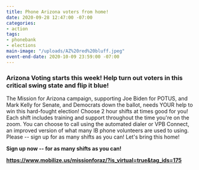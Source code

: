 ```yaml
---
title: Phone Arizona voters from home!
date: 2020-09-28 12:47:00 -07:00
categories:
- action
tags:
- phonebank
- elections
main-image: "/uploads/AZ%20red%20bluff.jpeg"
event-end-date: 2020-10-09 23:59:00 -07:00
---
```


### Arizona Voting starts this week! Help turn out voters in this critical swing state and  flip it blue!

The Mission for Arizona campaign, supporting Joe Biden for POTUS, and Mark Kelly for Senate, and Democrats down the ballot, needs YOUR help to win this hard-fought election! Choose 2 hour shifts at times good for you! Each shift includes training and support throughout the time you're on the zoom.  You can choose to call using the automated dialer or VPB Connect, an improved version of what many IB phone volunteers are used to using.  Please -- sign up for as many shifts as you can! Let's bring this home!

**Sign up now -- for as many shifts as you can!**

**https://www.mobilize.us/missionforaz/?is_virtual=true&tag_ids=175**